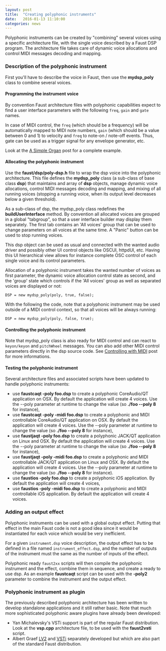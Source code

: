 ```yaml
---
layout: post
title:  "Creating polyphonic instruments"
date:   2016-01-13 11:10:00
categories: news
---
```


Polyphonic instruments can be created by "combining" several voices using a specific architecture file, with the single voice described by a Faust DSP program. The architecture file takes care of dynamic voice allocations and control MIDI messages decoding and mapping.

### Description of the polyphonic instrument ###

First you'll have to describe the voice in Faust, then use the **mydsp_poly** class to combine several voices.

#### Programming the instrument voice ####

By convention Faust architecture files with polyphonic capabilities expect to find a user interface parameters with the following `freq`, `gain` and `gate` names. 

In case of MIDI control, the `freq` (which should be a frequency) will be automatically mapped to MIDI note numbers, `gain` (which should be a value between 0 and 1) to velocity and `freq` to note-on / note-off events. Thus, gate can be used as a trigger signal for any envelope generator, etc.

Look at the [A Simple Organ](http://faust.grame.fr/examples/2015/10/01/organ.html) post for a complete example.

#### Allocating the polyphonic instrument ####

Use the **faust/dsp/poly-dsp.h** file to wrap the dsp voice into the polyphonic architecture. This file defines the **mydsp_poly** class (a sub-class of base class **dsp**) that maintains and array of **dsp** objects, manage dynamic voice allocations, control MIDI messages decoding and mapping, and mixing of all running voices (stopping a running voice, when its output level decreases below a given threshold). 

As a sub-class of dsp, the mydsp_poly class redefines the **buildUserInterface** method. By convention all allocated voices are grouped in a global "tabgroup", so that a user interface builder may display them separately. The first tab contains an 'All voices' group that can be used to change parameters on all voices at the same time. A "Panic" button can be used to stop running voices.

This dsp object can be used as usual and connected with the wanted audio driver and possibly other UI control objects like OSCUI, httpdUI, etc. Having this UI hierarchical view  allows for instance complete OSC control of each single voice and its control parameters. 

Allocation of a polyphonic instrument takes the wanted number of voices as first parameter, the dynamic voice allocation control state as second, and the 'group' state  which controls if the 'All voices' group as well as separated voices are displayed or not:

    DSP = new mydsp_poly(poly, true, false);
    
With the following the code, note that a polyphonic instrument may be used outside of a MIDI control context, so that all voices will be always running:

    DSP = new mydsp_poly(poly, false, true);

#### Controlling the polyphonic instrument ####

Note that mydsp_poly class is also ready for MIDI control and can react to `keyon/keyon` and `pitchWheel` messages. You can also add other MIDI control parameters directly in the dsp source code. See [Controlling with MIDI](http://faust.grame.fr/news/2016/01/14/controlling-with-midi.html) post for more informations.

#### Testing the polyphonic instrument ####

Several architecture files and associated scripts have been updated to handle polyphonic instruments:

- use **faustcaqt -poly foo.dsp** to create a polyphonic CoreAudio/QT application on OSX. By default the application will create 4 voices. Use the --poly parameter at runtime to change the value (so **./foo --poly 8** for instance),
- use **faustcaqt -poly -midi foo.dsp** to create a polyphonic and MIDI controllable CoreAudio/QT application on OSX. By default the application will create 4 voices. Use the --poly parameter at runtime to change the value (so **./foo --poly 8** for instance), 
- use **faustjaqt -poly foo.dsp** to create a polyphonic JACK/QT application on Linux and OSX. By default the application will create 4 voices. Use the --poly parameter at runtime to change the value (so **./foo --poly 8** for instance),
- use **faustjaqt -poly -midi foo.dsp** to create a polyphonic and MIDI controllable JACK/QT application on Linux and OSX. By default the application will create 4 voices. Use the --poly parameter at runtime to change the value (so **./foo --poly 8** for instance). 
- use **faustios -poly foo.dsp** to create a polyphonic iOS application. By default the application will create 4 voices,
- use **faustios -poly -midi foo.dsp** to create a polyphonic and MIDI controllable iOS application. By default the application will create 4 voices. 

### Adding an output effect ###

Polyphonic instruments can be used with a global output effect. Putting that effect in the main Faust code is not a good idea since it would be instantiated for each voice which would be very inefficient.

For a given `instrument.dsp` voice description, the output effect has to be defined in a file named `instrument_effect.dsp`, and the number of outputs of the instrument must the same as the number of inputs of the effect.

Polyphonic ready `faust2xx` scripts will then compile the polyphonic instrument and the effect,  combine them in sequence, and create a ready to use dsp. As an example **faustcaqt**  script can be used with the  **-poly2** parameter to combine the instrument and the output effect. 
 
### Polyphonic instrument as plugin ###

The previously described polyphonic architecture has been written to develop standalone applications and it still rather basic. Note that much more sophisticated polyphonic aware plugins have already been developed:

- Yan Michalevsky's VSTi support is part of the regular Faust distribution. Look at the **vsp.cpp** architecture file, to be used with the **faust2vsti** script.
- Albert Graef [LV2](https://bitbucket.org/agraef/faust-lv2) and [VSTi](https://bitbucket.org/agraef/faust-vst) separately developed but which are also part of the standard Faust distribution.

